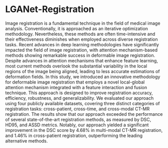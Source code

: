 # LGANet-Registration

Image registration is a fundamental technique in the field of medical image analysis. Conventionally, it is approached as an iterative optimization methodology. Nevertheless, these methods are often time-intensive and their effectiveness diminishes when employed across diverse registration tasks. Recent advances in deep learning methodologies have significantly impacted the field of image registration, with attention mechanism-based methods showing remarkable success in deformable image registration. Despite advances in attention mechanisms that enhance feature learning, most current methods overlook the substantial variability in the local regions of the image being aligned, leading to less accurate estimations of deformation fields. 
In this study, we introduced an innovative methodology for deformable image registration that employs a novel local-global attention mechanism integrated with a feature interaction and fusion technique. This approach is designed to improve registration accuracy, efficiency, robustness, and generalizability. We evaluated our approach using four publicly available datasets, covering three distinct categories of registration tasks: cross-patient, cross-time, and cross-modal CT-MR registration. The results show that our approach exceeded the performance of several state-of-the-art registration methods, as measured by DSC, HD95, and ASSD metrics. Notably, our approach yielded a significant improvement in the DSC score by 4.68\% in multi-modal CT-MR registration, and 1.46\% in cross-patient registration, outperforming the leading alternative methods.
